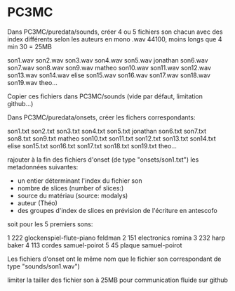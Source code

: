 # PC3MC
Dans PC3MC/puredata/sounds, créer 4 ou 5 fichiers son chacun avec des index différents selon les auteurs
en mono .wav 44100, moins longs que 4 min 30 = 25MB


son1.wav son2.wav son3.wav son4.wav son5.wav jonathan
son6.wav son7.wav son8.wav son9.wav matheo
son10.wav son11.wav son12.wav son13.wav son14.wav elise
son15.wav son16.wav son17.wav son18.wav son19.wav theo...

Copier ces fichiers dans PC3MC/sounds (vide par défaut, limitation github...)

Dans PC3MC/puredata/onsets, créer les fichers correspondants:

son1.txt son2.txt son3.txt son4.txt son5.txt jonathan
son6.txt son7.txt son8.txt son9.txt matheo
son10.txt son11.txt son12.txt son13.txt son14.txt elise
son15.txt son16.txt son17.txt son18.txt son19.txt theo...


rajouter à la fin des fichiers d'onset (de type "onsets/son1.txt")
les metadonnées suivantes:
- un entier déterminant l'index du fichier son
- nombre de slices (number of slices:)
- source du matériau (source: modalys)
- auteur (Théo)
- des groupes d'index de slices en prévision de l'écriture en antescofo

soit pour les 5 premiers sons:

1 222 glockenspiel-flute-piano feldman
2 151 electronics romina
3 232 harp baker
4 113 cordes samuel-poirot
5 45 plaque samuel-poirot 

Les fichiers d'onset ont le même nom que le fichier son correspondant de type "sounds/son1.wav")

limiter la tailler des fichier son à 25MB pour communication fluide sur github

